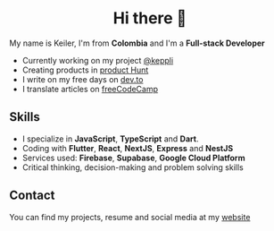 <div align="center">
  <h1>Hi there 👋</h1>
</div>


My name is Keiler, I'm from **Colombia** and I'm a **Full-stack Developer**
- Currently working on my project [@keppli](https://github.com/keppli)
- Creating products in [product Hunt](https://www.producthunt.com/@reliek21)
- I write on my free days on [dev.to](https://dev.to/reliek21)
- I translate articles on [freeCodeCamp](https://www.freecodecamp.org/espanol/news/author/keilerguardo)

## Skills
- I specialize in **JavaScript**, **TypeScript** and **Dart**.
- Coding with **Flutter**, **React**, **NextJS**, **Express** and **NestJS**
- Services used: **Firebase**, **Supabase**, **Google Cloud Platform**
- Critical thinking, decision-making and problem solving skills

## Contact
You can find my projects, resume and social media at my [website](https://keilerguardo.com/)
